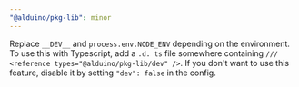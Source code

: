 ```yaml
---
"@alduino/pkg-lib": minor
---
```


Replace `__DEV__` and `process.env.NODE_ENV` depending on the environment. To use this with Typescript, add a
`.d. ts` file somewhere containing `/// <reference types="@alduino/pkg-lib/dev" />`. If you don't want to use this
feature, disable it by setting `"dev": false` in the config.
